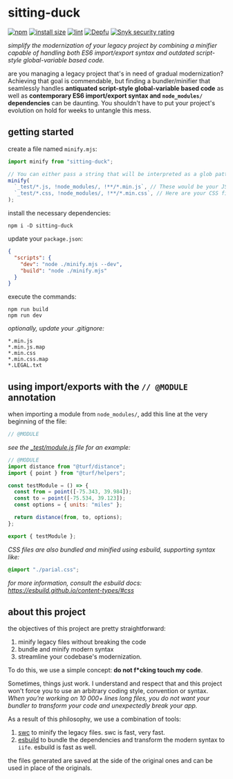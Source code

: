 # sitting-duck

[![npm](https://img.shields.io/npm/v/sitting-duck)](https://www.npmjs.com/package/sitting-duck)
[![install size](https://packagephobia.com/badge?p=sitting-duck)](https://packagephobia.com/result?p=sitting-duck)
[![lint](https://github.com/puka-tchou/sitting-duck/actions/workflows/main.yml/badge.svg)](https://github.com/puka-tchou/sitting-duck/actions/workflows/main.yml)
[![Depfu](https://badges.depfu.com/badges/ca84f96e8d849db6e081d875d6c7b3a0/count.svg)](https://depfu.com/github/puka-tchou/sitting-duck?project_id=36118)
[![Snyk security rating](https://snyk-widget.herokuapp.com/badge/npm/sitting-duck/badge.svg)](https://snyk.io/vuln/npm:sitting-duck)

_simplify the modernization of your legacy project by combining a minifier capable of handling both ES6 import/export syntax and outdated script-style global-variable based code._

are you managing a legacy project that's in need of gradual modernization? Achieving that goal is commendable, but finding a bundler/minifier that seamlessly handles **antiquated script-style global-variable based code** as well as **contemporary ES6 import/export syntax and `node_modules/` dependencies** can be daunting. You shouldn't have to put your project's evolution on hold for weeks to untangle this mess.

## getting started

create a file named `minify.mjs`:

```js
import minify from "sitting-duck";

// You can either pass a string that will be interpreted as a glob pattern by globby or an array of files.
minify(
  `_test/*.js, !node_modules/, !**/*.min.js`, // These would be your JS files
  `_test/*.css, !node_modules/, !**/*.min.css`, // Here are your CSS files
);
```

install the necessary dependencies:

```shell-session
npm i -D sitting-duck
```

update your `package.json`:

```json
{
  "scripts": {
    "dev": "node ./minify.mjs --dev",
    "build": "node ./minify.mjs"
  }
}
```

execute the commands:

```shell-session
npm run build
npm run dev
```

_optionally, update your .gitignore:_

```text
*.min.js
*.min.js.map
*.min.css
*.min.css.map
*.LEGAL.txt
```

## using import/exports with the `// @MODULE` annotation

when importing a module from `node_modules/`, add this line at the very beginning of the file:

```js
// @MODULE
```

_see the [\_test/module.js](_test/module.js) file for an example:_

```js
// @MODULE
import distance from "@turf/distance";
import { point } from "@turf/helpers";

const testModule = () => {
  const from = point([-75.343, 39.984]);
  const to = point([-75.534, 39.123]);
  const options = { units: "miles" };

  return distance(from, to, options);
};

export { testModule };
```

_CSS files are also bundled and minified using esbuild, supporting syntax like:_

```css
@import "./parial.css";
```

_for more information, consult the esbuild docs: https://esbuild.github.io/content-types/#css_

## about this project

the objectives of this project are pretty straightforward:

1. minify legacy files without breaking the code
2. bundle and minify modern syntax
3. streamline your codebase's modernization.

To do this, we use a simple concept: **do not f\*cking touch my code**.

Sometimes, things just work. I understand and respect that and this project won't force you to use an arbitrary coding style, convention or syntax. _When you're working on 10 000+ lines long files, you do not want your bundler to transform your code and unexpectedly break your app._

As a result of this philosophy, we use a combination of tools:

1. [swc](https://github.com/swc-project/swc) to minify the legacy files. swc is fast, very fast.
2. [esbuild](https://github.com/evanw/esbuild) to bundle the dependencies and transform the modern syntax to `iife`. esbuild is fast as well.

the files generated are saved at the side of the original ones and can be used in place of the originals.
